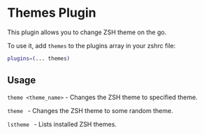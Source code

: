 # Themes Plugin

This plugin allows you to change ZSH theme on the go.

To use it, add `themes` to the plugins array in your zshrc file:

```sh
plugins=(... themes)
```

## Usage

`theme <theme_name>` - Changes the ZSH theme to specified theme.

`theme ` - Changes the ZSH theme to some random theme.

`lstheme ` - Lists installed ZSH themes.
